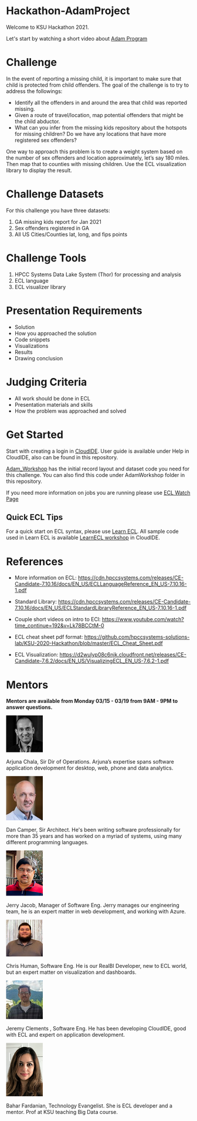 # Hackathon-AdamProject

Welcome to KSU Hackathon 2021. 

Let's start by watching a short video about [Adam Program](https://www.youtube.com/watch?v=j4XeZyTGEtc)

# Challenge
In the event of reporting a missing child, it is important to make sure that child is protected from child offenders. The goal of the challenge is to try to address the followings:
- Identify all the offenders in and around the area that child was reported missing. 
- Given a route of travel/location, map potential offenders that might be the child abductor.
- What can you infer from the missing kids repository about the hotspots for missing children? Do we have any locations that have more registered sex offenders?


One way to approach this problem is to create a weight system based on the number of sex offenders and location approximately, let’s say 180 miles. Then map that to counties with missing children. Use the ECL visualization library to display the result.


# Challenge Datasets
For this challenge you have three datasets:
1.	GA missing kids report for Jan 2021
2.	Sex offenders registered in GA
3.	All US Cities/Counties lat, long, and fips points


# Challenge Tools

1.	HPCC Systems Data Lake System (Thor) for processing and analysis
2.	ECL language 
3.	ECL visualizer library

# Presentation Requirements
- Solution 
- How you approached the solution
- Code snippets 
- Visualizations
- Results
- Drawing conclusion


# Judging Criteria 
- All work should be done in ECL
- Presentation materials and skills 
- How the problem was approached and solved 

# Get Started 

Start with creating a login in [CloudIDE](https://ide.hpccsystems.com/).
User guide is available under Help in CloudIDE, also can be found in this repository.

[Adam_Workshop](https://ide.hpccsystems.com/workspaces/share/02a3de01-58ae-4239-ac42-909d4628fee6) has the initial record layout and dataset code you need for this challenge. You can also find this code under AdamWorkshop folder in this repository.

If you need more information on jobs you are running please use [ECL Watch Page](http://40.76.26.67:8010)

## Quick ECL Tips

For a quick start on ECL syntax, please use [Learn ECL](https://hpccsystems-solutions-lab.github.io/). All sample code used in Learn ECL is available [LearnECL workshop](https://ide.hpccsystems.com/workspaces/share/291d17d9-e5cb-4fac-83c2-ac5997c28a31) in CloudIDE.

# References
- More information on ECL:
  https://cdn.hpccsystems.com/releases/CE-Candidate-7.10.16/docs/EN_US/ECLLanguageReference_EN_US-7.10.16-1.pdf

- Standard Library:
  https://cdn.hpccsystems.com/releases/CE-Candidate-7.10.16/docs/EN_US/ECLStandardLibraryReference_EN_US-7.10.16-1.pdf

- Couple short videos on intro to ECl:
  https://www.youtube.com/watch?time_continue=192&v=Lk78BCCtM-0

- ECL cheat sheet pdf format:
  https://github.com/hpccsystems-solutions-lab/KSU-2020-Hackathon/blob/master/ECL_Cheat_Sheet.pdf

- ECL Visualization:
  https://d2wulyp08c6njk.cloudfront.net/releases/CE-Candidate-7.6.2/docs/EN_US/VisualizingECL_EN_US-7.6.2-1.pdf


# Mentors
**Mentors are available from Monday 03/15 - 03/19 from 9AM - 9PM to answer questions.**

![Arjuna Chala](./Images/ArjunaChala.jpg)
<p>Arjuna Chala, Sir Dir of Operations. Arjuna’s expertise spans software application development for desktop, web, phone and data analytics.</p>


![Dan Camper](./Images/DanCamp.jpg)

<p>Dan Camper, Sir Architect. He's been writing software professionally for more than 35 years and has worked on a myriad of systems, using many different programming languages.</p>


![Jerry](./Images/Jerry.png)
<p>Jerry Jacob, Manager of Software Eng. Jerry manages our engineering team, he is an expert matter in web development, and working with Azure.</p>



![Chris](./Images/chris.jpg)
<p>Chris Human, Software Eng. He is our RealBI Developer, new to ECL world, but an expert matter on visualization and dashboards.</p>


![Jeremy](./Images/jeremy.jpg)
<p>Jeremy Clements , Software Eng. He has been developing CloudIDE, good with ECL and expert on application development.</p>


![Bahar Fardanian](./Images/Bahar.png)
<p>Bahar Fardanian, Technology Evangelist. She is ECL developer and a mentor. Prof at KSU teaching Big Data course.</p>
